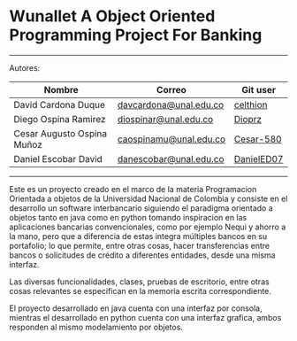 # Wunallet A Object Oriented Programming Project For Banking

---
Autores: 

|Nombre                     |Correo                        |Git user               |
|---------------------------|------------------------------|-----------------------|
|David Cardona Duque        |   davcardona@unal.edu.co    |[celthion](https://github.com/celthion)            |
|Diego Ospina Ramirez       |diospinar@unal.edu.co        |[Dioprz](https://github.com/Dioprz)               |
|Cesar Augusto Ospina Muñoz |caospinamu@unal.edu.co       |[Cesar-580](https://github.com/Cesar-580)            |
|Daniel Escobar David          |danescobar@unal.edu.co      |[DanielED07](https://github.com/DanielED07)          |
---

Este es un proyecto creado en el marco de la materia Programacion Orientada a objetos de la Universidad Nacional de Colombia y consiste en el desarrollo un software interbancario siguiendo el paradigma orientado a objetos tanto en java como en python tomando  inspiracion en las aplicaciones bancarias
convencionales, como por ejemplo Nequi y ahorro a la mano, pero que a diferencia de estas
integra múltiples bancos en su portafolio; lo que permite, entre otras cosas, hacer
transferencias entre bancos o solicitudes de crédito a diferentes entidades, desde una
misma interfaz.

Las diversas funcionalidades, clases, pruebas de escritorio, entre otras cosas relevantes se especifican en la memoria escrita correspondiente.

El proyecto desarrollado en java cuenta con una interfaz por consola, mientras el desarrollado en python cuenta con una interfaz grafica, ambos responden al
mismo modelamiento por objetos.
